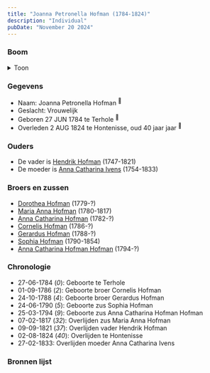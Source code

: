 ```yaml
---
title: "Joanna Petronella Hofman (1784-1824)"
description: "Individual"
pubDate: "November 20 2024"
---
```


### Boom
<details><summary>Toon</summary>

![test](https://www.plantuml.com/plantuml/svg/bP9DJm9138RlyoiQFNWo0GTS98G8kAjoC2JgcSpkLdRSsPdDTD0Gmt-t2oZemOzRq-axVVgsbnIK3ylA22grhPLN5QGgAnVUBMq-SSPv25vPuYUqGHGwHyYqpmnkOwpgi88AgnGzRLCKqACBgnh5mQ-PKKJm9W1Wx7oE_g7GMMcHQ32ebBR38KYn5k84PfjM9BQAenkqkTSbtBYdIjaZK0IthLQh6m4SnpBf9cF-zUr9eydNCEYdAbtDKnU2mVuGsb4dOgKDQ3KH7jHHkJHchcm-pxmZIXsZiE02xkCPj7jdxKFP-WDcPAs2YGg5yfgZsnUqj4VgCL8oZcKiVq2IRPYExfYis_aNsLa4IJncD2dXFhYwvdBzNExP1lrNp7Dj5qrn2wxY2JU9UXkyXF5uf6EZ5qLOeJ7kbH7NOkVawUckGkpcs2TsIauqJ-TIVBIREjMOCSFWcT0OzNr3vn8-L_kxBJpUzB6nfTU11_I5Ct_n14QFryssEb-t9IxvQFYgtm40)
</details>

### Gegevens
- Naam: Joanna Petronella Hofman <sup><a href="../s00057/" style="text-decoration:none" title="Doopinschrijving Joanna Petronella Hofman 28-06-1784 ">:link:</a></sup>
- Geslacht: Vrouwelijk
- Geboren 27 JUN 1784 te Terhole <sup><a href="../s00057/" style="text-decoration:none" title="Doopinschrijving Joanna Petronella Hofman 28-06-1784 ">:link:</a></sup>
- Overleden 2 AUG 1824 te Hontenisse, oud 40 jaar jaar <sup><a href="../s00058/" style="text-decoration:none" title="Overlijden Petronella Hofman 2-8-1824 ">:link:</a></sup>

### Ouders
- De vader is [Hendrik Hofman](../i00057/) (1747-1821)
- De moeder is [Anna Catharina Ivens](../i00058/) (1754-1833)

### Broers en zussen
- [Dorothea Hofman](../i00059/) (1779-?)
- [Maria Anna Hofman](../i00060/) (1780-1817)
- [Anna Catharina Hofman](../i00061/) (1782-?)
- [Cornelis Hofman](../i00064/) (1786-?)
- [Gerardus Hofman](../i00065/) (1788-?)
- [Sophia Hofman](../i00066/) (1790-1854)
- [Anna Catharina Hofman Hofman](../i00067/) (1794-?)

### Chronologie
- 27-06-1784 (<i>0</i>): Geboorte te Terhole
- 01-09-1786 (<i>2</i>): Geboorte broer Cornelis Hofman
- 24-10-1788 (<i>4</i>): Geboorte broer Gerardus Hofman
- 24-06-1790 (<i>5</i>): Geboorte zus Sophia Hofman
- 25-03-1794 (<i>9</i>): Geboorte zus Anna Catharina Hofman Hofman
- 07-02-1817 (<i>32</i>): Overlijden zus Maria Anna Hofman
- 09-09-1821 (<i>37</i>): Overlijden vader Hendrik Hofman
- 02-08-1824 (<i>40</i>): Overlijden te Hontenisse
- 27-02-1833: Overlijden moeder Anna Catharina Ivens

### Bronnen lijst